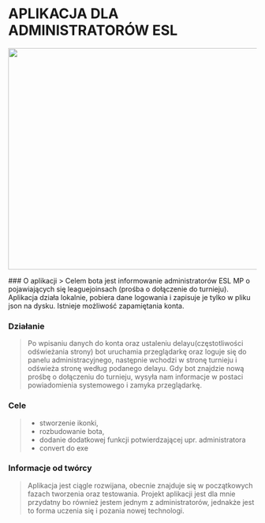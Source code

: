 # APLIKACJA DLA ADMINISTRATORÓW ESL
<p align="center">
  <img width="600" height="450" src="https://i.imgur.com/FuOlCC3.png">
</p>
### O aplikacji
> Celem bota jest informowanie administratorów ESL MP o pojawiających się leaguejoinsach (prośba o dołączenie do turnieju). Aplikacja działa lokalnie, pobiera dane logowania i zapisuje je tylko w pliku json na dysku. Istnieje możliwość zapamiętania konta.

### Działanie
>  Po wpisaniu danych do konta oraz ustaleniu delayu(częstotliwości odświeżania strony) bot uruchamia przeglądarkę oraz loguje się do panelu administracyjnego, następnie wchodzi w stronę turnieju i odświeża stronę według podanego delayu. Gdy bot znajdzie nową prośbę o dołączeniu do turnieju, wysyła nam informacje w postaci powiadomienia systemowego i zamyka przeglądarkę.

### Cele
> - stworzenie ikonki,
> - rozbudowanie bota,
> - dodanie dodatkowej funkcji potwierdzającej upr. administratora
> - convert do exe

### Informacje od twórcy
>  Aplikacja jest ciągle rozwijana, obecnie znajduje się w początkowych fazach tworzenia oraz testowania. Projekt aplikacji jest dla mnie przydatny bo również jestem jednym z administratorów, jednakże jest to forma uczenia się i pozania nowej technologi. 